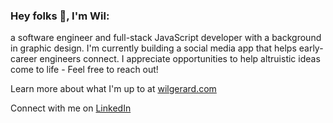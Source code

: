 ### Hey folks 👋, I'm Wil:

a software engineer and full-stack JavaScript developer with a background in graphic design. I'm currently building a social media app that helps early-career engineers connect. I appreciate opportunities to help altruistic ideas come to life - Feel free to reach out!
 

Learn more about what I'm up to at [wilgerard.com](https://www.wilgerard.com/) 

Connect with me on [LinkedIn](https://www.linkedin.com/in/wilgerard/)
